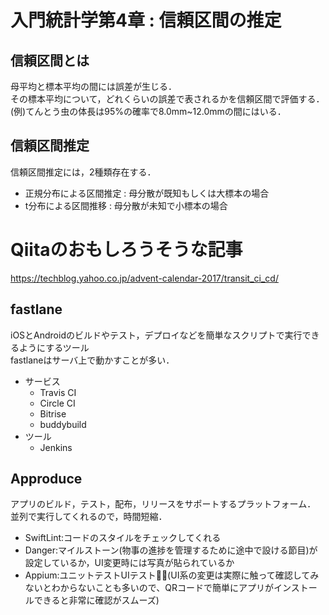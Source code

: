# 入門統計学第4章 : 信頼区間の推定
## 信頼区間とは
母平均と標本平均の間には誤差が生じる．  
その標本平均について，どれくらいの誤差で表されるかを信頼区間で評価する．  
(例)てんとう虫の体長は95%の確率で8.0mm~12.0mmの間にはいる．

## 信頼区間推定
信頼区間推定には，2種類存在する．  
- 正規分布による区間推定 : 母分散が既知もしくは大標本の場合
- t分布による区間推移 : 母分散が未知で小標本の場合


# Qiitaのおもしろうそうな記事
https://techblog.yahoo.co.jp/advent-calendar-2017/transit_ci_cd/  

## fastlane
iOSとAndroidのビルドやテスト，デプロイなどを簡単なスクリプトで実行できるようにするツール  
fastlaneはサーバ上で動かすことが多い．

- サービス
  - Travis CI
  - Circle CI
  - Bitrise
  - buddybuild
- ツール
  - Jenkins

## Approduce
アプリのビルド，テスト，配布，リリースをサポートするプラットフォーム．  
並列で実行してくれるので，時間短縮．  
- SwiftLint:コードのスタイルをチェックしてくれる
- Danger:マイルストーン(物事の進捗を管理するために途中で設ける節目)が設定しているか，UI変更時には写真が貼られているか  
- Appium:ユニットテストUIテスト(UI系の変更は実際に触って確認してみないとわからないことも多いので、QRコードで簡単にアプリがインストールできると非常に確認がスムーズ)
